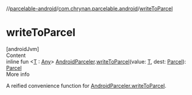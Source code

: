 //[parcelable-android](../../index.md)/[com.chrynan.parcelable.android](index.md)/[writeToParcel](write-to-parcel.md)



# writeToParcel  
[androidJvm]  
Content  
inline fun <[T](write-to-parcel.md) : [Any](https://kotlinlang.org/api/latest/jvm/stdlib/kotlin/-any/index.html)> [AndroidParceler](-android-parceler/index.md).[writeToParcel](write-to-parcel.md)(value: [T](write-to-parcel.md), dest: [Parcel](https://developer.android.com/reference/kotlin/android/os/Parcel.html)): [Parcel](../../../parcelable-core/parcelable-core/com.chrynan.parcelable.core/-parcel/index.md)  
More info  


A reified convenience function for [AndroidParceler.writeToParcel](-android-parceler/write-to-parcel.md).

  



